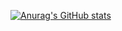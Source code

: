 [![Anurag's GitHub stats](https://github-readme-stats.vercel.app/api?username=ppoohh25)](https://github.com/anuraghazra/github-readme-stats)

